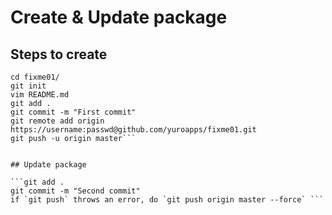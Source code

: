# Create & Update package

## Steps to create

```mkdir fixme01
cd fixme01/
git init
vim README.md
git add .
git commit -m "First commit"
git remote add origin  https://username:passwd@github.com/yuroapps/fixme01.git
git push -u origin master```


## Update package

```git add .
git commit -m "Second commit"
if `git push` throws an error, do `git push origin master --force` ```
